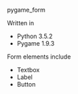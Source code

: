 pygame_form

Written in
- Python 3.5.2
- Pygame 1.9.3

Form elements include
- Textbox
- Label
- Button


